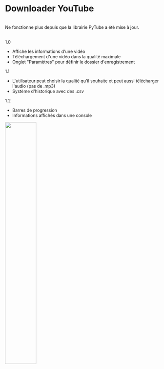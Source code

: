 # Downloader YouTube
<br>
Ne fonctionne plus depuis que la librairie PyTube a été mise à jour.
<br>
<br> 

1.0
  - Affiche les informations d'une vidéo
  - Téléchargement d'une vidéo dans la qualité maximale
  - Onglet "Paramètres" pour définir le dossier d'enregistrement

1.1
  - L'utilisateur peut choisir la qualité qu'il souhaite et peut aussi télécharger l'audio (pas de .mp3)
  - Système d'historique avec des .csv

1.2
  - Barres de progression
  - Informations affichés dans une console 


<img src="https://user-images.githubusercontent.com/99681959/200183683-d13da36b-a180-4129-b924-206e89412dc4.png" width="45%">
